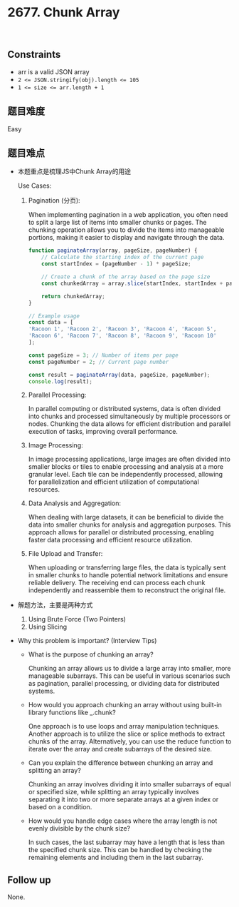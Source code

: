 # 2677. Chunk Array
</br>

## Constraints
- arr is a valid JSON array
- `2 <= JSON.stringify(obj).length <= 105`
- `1 <= size <= arr.length + 1`

## 题目难度
Easy

## 题目难点
- 本题重点是梳理JS中Chunk Array的用途

    Use Cases:
    
    1. Pagination (分页):

        When implementing pagination in a web application, you often need to split a large list of items into smaller chunks or pages. The chunking operation allows you to divide the items into manageable portions, making it easier to display and navigate through the data.

        ```javascript
        function paginateArray(array, pageSize, pageNumber) {
            // Calculate the starting index of the current page
            const startIndex = (pageNumber - 1) * pageSize;

            // Create a chunk of the array based on the page size
            const chunkedArray = array.slice(startIndex, startIndex + pageSize);

            return chunkedArray;
        }

        // Example usage
        const data = [
        'Racoon 1', 'Racoon 2', 'Racoon 3', 'Racoon 4', 'Racoon 5',
        'Racoon 6', 'Racoon 7', 'Racoon 8', 'Racoon 9', 'Racoon 10'
        ];

        const pageSize = 3; // Number of items per page
        const pageNumber = 2; // Current page number

        const result = paginateArray(data, pageSize, pageNumber);
        console.log(result);
        ```
    
    2. Parallel Processing:

        In parallel computing or distributed systems, data is often divided into chunks and processed simultaneously by multiple processors or nodes. Chunking the data allows for efficient distribution and parallel execution of tasks, improving overall performance.

    3. Image Processing:

        In image processing applications, large images are often divided into smaller blocks or tiles to enable processing and analysis at a more granular level. Each tile can be independently processed, allowing for parallelization and efficient utilization of computational resources.

    4. Data Analysis and Aggregation:

        When dealing with large datasets, it can be beneficial to divide the data into smaller chunks for analysis and aggregation purposes. This approach allows for parallel or distributed processing, enabling faster data processing and efficient resource utilization.
    
    5. File Upload and Transfer:

        When uploading or transferring large files, the data is typically sent in smaller chunks to handle potential network limitations and ensure reliable delivery. The receiving end can process each chunk independently and reassemble them to reconstruct the original file.

- 解题方法，主要是两种方式
    1. Using Brute Force (Two Pointers)
    2. Using Slicing

- Why this problem is important? (Interview Tips)
    - What is the purpose of chunking an array?

        Chunking an array allows us to divide a large array into smaller, more manageable subarrays. This can be useful in various scenarios such as pagination, parallel processing, or dividing data for distributed systems.

    - How would you approach chunking an array without using built-in library functions like _.chunk?

        One approach is to use loops and array manipulation techniques. Another approach is to utilize the slice or splice methods to extract chunks of the array. Alternatively, you can use the reduce function to iterate over the array and create subarrays of the desired size.
    
    - Can you explain the difference between chunking an array and splitting an array?

        Chunking an array involves dividing it into smaller subarrays of equal or specified size, while splitting an array typically involves separating it into two or more separate arrays at a given index or based on a condition.
    
    - How would you handle edge cases where the array length is not evenly divisible by the chunk size?

        In such cases, the last subarray may have a length that is less than the specified chunk size. This can be handled by checking the remaining elements and including them in the last subarray.

## Follow up
None.